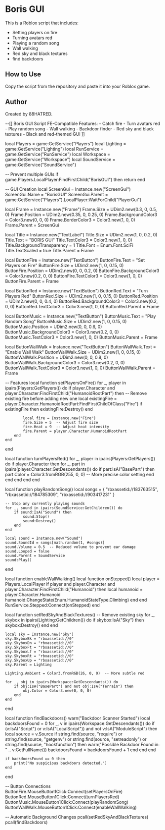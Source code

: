 # Boris GUI
This is a Roblox script that includes:
- Setting players on fire
- Turning avatars red
- Playing a random song
- Wall walking
- Red sky and black textures
- find backdoors
## How to Use
Copy the script from the repository and paste it into your Roblox game.

## Author
Created by 88HATRED.


--[[ 
    Boris GUI Script
    FE-Compatible Features:
    - Catch fire
    - Turn avatars red
    - Play random song
    - Wall walking
    - Backdoor finder
    - Red sky and black textures
    - Black and red-themed GUI
]]

local Players = game:GetService("Players")
local Lighting = game:GetService("Lighting")
local RunService = game:GetService("RunService")
local Workspace = game:GetService("Workspace")
local SoundService = game:GetService("SoundService")

-- Prevent multiple GUIs
if game.Players.LocalPlayer:FindFirstChild("BorisGUI") then
    return
end

-- GUI Creation
local ScreenGui = Instance.new("ScreenGui")
ScreenGui.Name = "BorisGUI"
ScreenGui.Parent = game:GetService("Players").LocalPlayer:WaitForChild("PlayerGui")

local Frame = Instance.new("Frame")
Frame.Size = UDim2.new(0.3, 0, 0.5, 0)
Frame.Position = UDim2.new(0.35, 0, 0.25, 0)
Frame.BackgroundColor3 = Color3.new(0, 0, 0)
Frame.BorderColor3 = Color3.new(1, 0, 0)
Frame.Parent = ScreenGui

local Title = Instance.new("TextLabel")
Title.Size = UDim2.new(1, 0, 0.2, 0)
Title.Text = "BORIS GUI"
Title.TextColor3 = Color3.new(1, 0, 0)
Title.BackgroundTransparency = 1
Title.Font = Enum.Font.SciFi
Title.TextScaled = true
Title.Parent = Frame

local ButtonFire = Instance.new("TextButton")
ButtonFire.Text = "Set Players on Fire"
ButtonFire.Size = UDim2.new(1, 0, 0.15, 0)
ButtonFire.Position = UDim2.new(0, 0, 0.2, 0)
ButtonFire.BackgroundColor3 = Color3.new(0.2, 0, 0)
ButtonFire.TextColor3 = Color3.new(1, 0, 0)
ButtonFire.Parent = Frame

local ButtonRed = Instance.new("TextButton")
ButtonRed.Text = "Turn Players Red"
ButtonRed.Size = UDim2.new(1, 0, 0.15, 0)
ButtonRed.Position = UDim2.new(0, 0, 0.4, 0)
ButtonRed.BackgroundColor3 = Color3.new(0.2, 0, 0)
ButtonRed.TextColor3 = Color3.new(1, 0, 0)
ButtonRed.Parent = Frame

local ButtonMusic = Instance.new("TextButton")
ButtonMusic.Text = "Play Random Song"
ButtonMusic.Size = UDim2.new(1, 0, 0.15, 0)
ButtonMusic.Position = UDim2.new(0, 0, 0.6, 0)
ButtonMusic.BackgroundColor3 = Color3.new(0.2, 0, 0)
ButtonMusic.TextColor3 = Color3.new(1, 0, 0)
ButtonMusic.Parent = Frame

local ButtonWallWalk = Instance.new("TextButton")
ButtonWallWalk.Text = "Enable Wall Walk"
ButtonWallWalk.Size = UDim2.new(1, 0, 0.15, 0)
ButtonWallWalk.Position = UDim2.new(0, 0, 0.8, 0)
ButtonWallWalk.BackgroundColor3 = Color3.new(0.2, 0, 0)
ButtonWallWalk.TextColor3 = Color3.new(1, 0, 0)
ButtonWallWalk.Parent = Frame

-- Features
local function setPlayersOnFire()
    for _, player in ipairs(Players:GetPlayers()) do
        if player.Character and player.Character:FindFirstChild("HumanoidRootPart") then
            -- Remove existing fire before adding new one
            local existingFire = player.Character.HumanoidRootPart:FindFirstChildOfClass("Fire")
            if existingFire then
                existingFire:Destroy()
            end
            
            local fire = Instance.new("Fire")
            fire.Size = 5  -- Adjust fire size
            fire.Heat = 9  -- Adjust heat intensity
            fire.Parent = player.Character.HumanoidRootPart
        end
    end
end

local function turnPlayersRed()
    for _, player in ipairs(Players:GetPlayers()) do
        if player.Character then
            for _, part in ipairs(player.Character:GetDescendants()) do
                if part:IsA("BasePart") then
                    part.Color = Color3.fromRGB(255, 0, 0)  -- More precise color setting
                end
            end
        end
    end
end

local function playRandomSong()
    local songs = {
        "rbxassetid://183763515", 
        "rbxassetid://184785309",
        "rbxassetid://903417231"
    }
    
    -- Stop any currently playing sounds
    for _, sound in ipairs(SoundService:GetChildren()) do
        if sound:IsA("Sound") then
            sound:Stop()
            sound:Destroy()
        end
    end
    
    local sound = Instance.new("Sound")
    sound.SoundId = songs[math.random(1, #songs)]
    sound.Volume = 0.5  -- Reduced volume to prevent ear damage
    sound.Looped = false
    sound.Parent = SoundService
    sound:Play()
end

local function enableWallWalking()
    local function onStepped()
        local player = Players.LocalPlayer
        if player and player.Character and player.Character:FindFirstChild("Humanoid") then
            local humanoid = player.Character.Humanoid
            humanoid:ChangeState(Enum.HumanoidStateType.Climbing)
        end
    end
    RunService.Stepped:Connect(onStepped)
end

local function setRedSkyAndBlackTextures()
    -- Remove existing sky
    for _, skybox in ipairs(Lighting:GetChildren()) do
        if skybox:IsA("Sky") then
            skybox:Destroy()
        end
    end

    local sky = Instance.new("Sky")
    sky.SkyboxBk = "rbxassetid://0"
    sky.SkyboxDn = "rbxassetid://0"
    sky.SkyboxFt = "rbxassetid://0"
    sky.SkyboxLf = "rbxassetid://0"
    sky.SkyboxRt = "rbxassetid://0"
    sky.SkyboxUp = "rbxassetid://0"
    sky.Parent = Lighting
    
    Lighting.Ambient = Color3.fromRGB(26, 0, 0)  -- More subtle red
    
    for _, obj in ipairs(Workspace:GetDescendants()) do
        if obj:IsA("BasePart") and not obj:IsA("Terrain") then
            obj.Color = Color3.new(0, 0, 0)
        end
    end
end

local function findBackdoors()
    warn("Backdoor Scanner Started")
    local backdoorsFound = 0
    for _, v in ipairs(Workspace:GetDescendants()) do
        if (v:IsA("Script") or v:IsA("LocalScript")) and not v:IsA("ModuleScript") then
            local source = v.Source
            if string.find(source, "require") or string.find(source, "getgenv") or 
               string.find(source, "setreadonly") or string.find(source, "hookfunction") then
                warn("Possible Backdoor Found in: " .. v:GetFullName())
                backdoorsFound = backdoorsFound + 1
            end
        end
    end
    
    if backdoorsFound == 0 then
        print("No suspicious backdoors detected.")
    end
end

-- Button Connections
ButtonFire.MouseButton1Click:Connect(setPlayersOnFire)
ButtonRed.MouseButton1Click:Connect(turnPlayersRed)
ButtonMusic.MouseButton1Click:Connect(playRandomSong)
ButtonWallWalk.MouseButton1Click:Connect(enableWallWalking)

-- Automatic Background Changes
pcall(setRedSkyAndBlackTextures)
pcall(findBackdoors)
